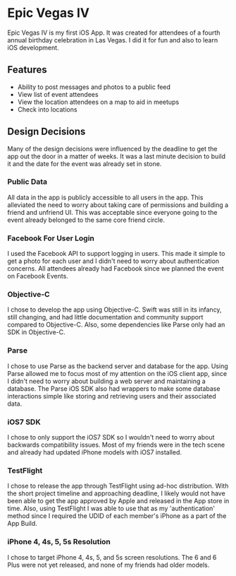 # Epic Vegas IV
Epic Vegas IV is my first iOS App.  It was created for attendees of a fourth annual birthday celebration in Las Vegas.  I did it for fun and also to learn iOS development.

## Features
* Ability to post messages and photos to a public feed
* View list of event attendees
* View the location attendees on a map to aid in meetups
* Check into locations

## Design Decisions
Many of the design decisions were influenced by the deadline to get the app out the door in a matter of weeks.  It was a last minute decision to build it and the date for the event was already set in stone.

### Public Data
All data in the app is publicly accessible to all users in the app.  This alleviated the need to worry about taking care of permissions and building a friend and unfriend UI.  This was acceptable since everyone going to the event already belonged to the same core friend circle.

### Facebook For User Login
I used the Facebook API to support logging in users.  This made it simple to get a photo for each user and I didn't need to worry about authentication concerns.  All attendees already had Facebook since we planned the event on Facebook Events.

### Objective-C
I chose to develop the app using Objective-C.  Swift was still in its infancy, still changing, and had little documentation and community support compared to Objective-C.  Also, some dependencies like Parse only had an SDK in Objective-C.

### Parse
I chose to use Parse as the backend server and database for the app.  Using Parse allowed me to focus most of my attention on the iOS client app, since I didn't need to worry about building a web server and maintaining a database.  The Parse iOS SDK also had wrappers to make some database interactions simple like storing and retrieving users and their associated data.

### iOS7 SDK
I chose to only support the iOS7 SDK so I wouldn't need to worry about backwards compatibility issues.  Most of my friends were in the tech scene and already had updated iPhone models with iOS7 installed.

### TestFlight
I chose to release the app through TestFlight using ad-hoc distribution.  With the short project timeline and approaching deadline, I likely would not have been able to get the app approved by Apple and released in the App store in time.  Also, using TestFlight I was able to use that as my 'authentication' method since I required the UDID of each member's iPhone as a part of the App Build.

### iPhone 4, 4s, 5, 5s Resolution
I chose to target iPhone 4, 4s, 5, and 5s screen resolutions.  The 6 and 6 Plus were not yet released, and none of my friends had older models.

